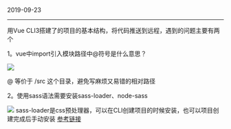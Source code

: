 2019-09-23
***
用Vue CLI3搭建了的项目的基本结构，将代码推送到远程，遇到的问题主要有两个


1。vue中import引入模块路径中@符号是什么意思？

![](https://user-gold-cdn.xitu.io/2019/9/23/16d5e68a44c6f252?w=830&h=136&f=png&s=19066)

@ 等价于 /src 这个目录，避免写麻烦又易错的相对路径

2。使用sass语法需要安装sass-loader、node-sass

![](https://user-gold-cdn.xitu.io/2019/9/23/16d5e7b109908cc5?w=536&h=110&f=png&s=8643)
sass-loader是css预处理器，可以在CLI创建项目的时候安装，也可以项目创建完成后手动安装
[参考链接](https://majing.io/posts/10000017191170)

